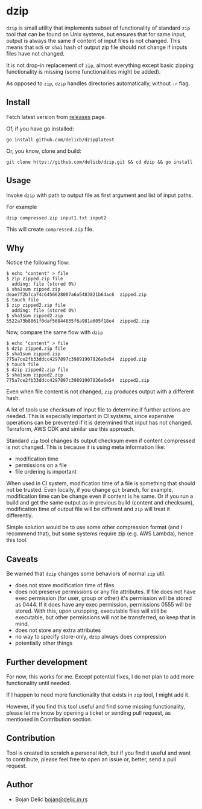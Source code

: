 # dzip
`dzip` is small utility that implements subset of functionality of standard `zip` tool
that can be found on Unix systems, but ensures that for same input, output is always
the same if content of input files is not changed. This means that `md5` or `sha1` 
hash of output zip file should not change if inputs files have not changed. 

It is not drop-in replacement of `zip`, almost everything except basic zipping functionality
is missing (some functionalities might be added).

As opposed to `zip`, `dzip` handles directories automatically, without `-r` flag. 

## Install
Fetch latest version from [releases](https://github.com/delicb/dzip/releases) page.

Of, if you have go installed:
```shell
go install github.com/delicb/dzip@latest
```

Or, you know, clone and build:
```shell
git clone https://github.com/delicb/dzip.git && cd dzip && go install
```

## Usage
Invoke `dzip` with path to output file as first argument and list of input paths.

For example
```shell
dzip compressed.zip input1.txt input2
```

This will create `compressed.zip` file. 

## Why
Notice the following flow:
```shell
$ echo "content" > file
$ zip zipped.zip file
  adding: file (stored 0%)
$ sha1sum zipped.zip
deae7f2b7ca74c6456628007a6a5483821b64ac6  zipped.zip
$ touch file
$ zip zipped2.zip file
  adding: file (stored 0%)
$ sha1sum zipped2.zip
5522a73b8861f0daf56844835f6a981a605f18e4  zipped2.zip
```

Now, compare the same flow with `dzip`
```shell
$ echo "content" > file
$ dzip zipped.zip file
$ sha1sum zipped.zip
775a7ce2fb33ddcc4297897c39891907026a6e54  zipped.zip
$ touch file
$ dzip zipped2.zip file
$ sha1sum zipped2.zip
775a7ce2fb33ddcc4297897c39891907026a6e54  zipped2.zip
```

Even when file content is not changed, `zip` produces output with a different hash.

A lot of tools use checksum of input file to determine if further actions are needed. 
This is especially important in CI systems, since expensive operations can be prevented
if it is determined that input has not changed. Terraform, AWS CDK and similar use this 
approach. 

Standard `zip` tool changes its output checksum even if content compressed is not changed. 
This is because it is using meta information like:
- modification time
- permissions on a file
- file ordering is important

When used in CI system, modification time of a file is something that should not be
trusted. Even locally, if you change `git` branch, for example, modification time can
be change even if content is he same. Or if you run a build and get the same output as 
in previous build (content and checksum), modification time of output file will be 
different and `zip` will treat it differently.

Simple solution would be to use some other compression format (and I recommend that), but
some systems require zip (e.g. AWS Lambda), hence this tool.

## Caveats
Be warned that `dzip` changes some behaviors of normal `zip` util. 

- does not store modification time of files
- does not preserve permissions or any file attributes. 
  If file does not have exec permission (for user, group or other)
  it's permission will be stored as 0444. If it does have any
  exec permission, permissions 0555 will be stored. With this, 
  upon unzipping, executable files will still be executable, but
  other permissions will not be transferred, so keep that in mind.
- does not store any extra attributes
- no way to specify store-only, `dzip` always does compression
- potentially other things

## Further development
For now, this works for me. Except potential fixes, I do not plan to add more 
functionality until needed.

If I happen to need more functionality that exists in `zip` tool, I might add it.

However, if you find this tool useful and find some missing functionality, please let me
know by opening a ticket or sending pull request, as mentioned in Contribution section. 

## Contribution
Tool is created to scratch a personal itch, but if you find it useful and want to contribute,
please feel free to open an issue or, better, send a pull request. 

## Author
- Bojan Delic <bojan@delic.in.rs>
